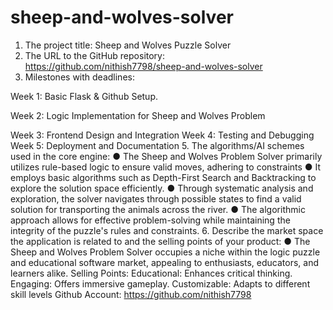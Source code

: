 # sheep-and-wolves-solver
1. The project title: Sheep and Wolves Puzzle Solver
2. The URL to the GitHub repository:
https://github.com/nithish7798/sheep-and-wolves-solver
3. Milestones with deadlines:

Week 1: Basic Flask & Github Setup.

Week 2: Logic Implementation for Sheep and Wolves Problem


Week 3: Frontend Design and Integration
Week 4: Testing and Debugging
Week 5: Deployment and Documentation
5. The algorithms/AI schemes used in the core engine:
● The Sheep and Wolves Problem Solver primarily utilizes
rule-based logic to ensure valid moves, adhering to
constraints
● It employs basic algorithms such as Depth-First Search and
Backtracking to explore the solution space efficiently.
● Through systematic analysis and exploration, the solver
navigates through possible states to find a valid solution for
transporting the animals across the river.
● The algorithmic approach allows for effective problem-solving
while maintaining the integrity of the puzzle's rules and
constraints.
6. Describe the market space the application is related to and the selling
points of your product:
● The Sheep and Wolves Problem Solver occupies a niche within the
logic puzzle and educational software market, appealing to
enthusiasts, educators, and learners alike.
Selling Points:
Educational: Enhances critical thinking.
Engaging: Offers immersive gameplay.
Customizable: Adapts to different skill levels
Github Account: https://github.com/nithish7798
